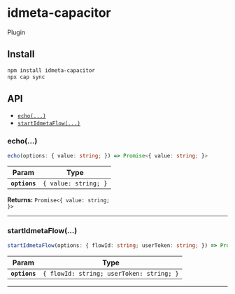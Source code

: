 # idmeta-capacitor

Plugin

## Install

```bash
npm install idmeta-capacitor
npx cap sync
```

## API

<docgen-index>

* [`echo(...)`](#echo)
* [`startIdmetaFlow(...)`](#startidmetaflow)

</docgen-index>

<docgen-api>
<!--Update the source file JSDoc comments and rerun docgen to update the docs below-->

### echo(...)

```typescript
echo(options: { value: string; }) => Promise<{ value: string; }>
```

| Param         | Type                            |
| ------------- | ------------------------------- |
| **`options`** | <code>{ value: string; }</code> |

**Returns:** <code>Promise&lt;{ value: string; }&gt;</code>

--------------------


### startIdmetaFlow(...)

```typescript
startIdmetaFlow(options: { flowId: string; userToken: string; }) => Promise<void>
```

| Param         | Type                                                |
| ------------- | --------------------------------------------------- |
| **`options`** | <code>{ flowId: string; userToken: string; }</code> |

--------------------

</docgen-api>
